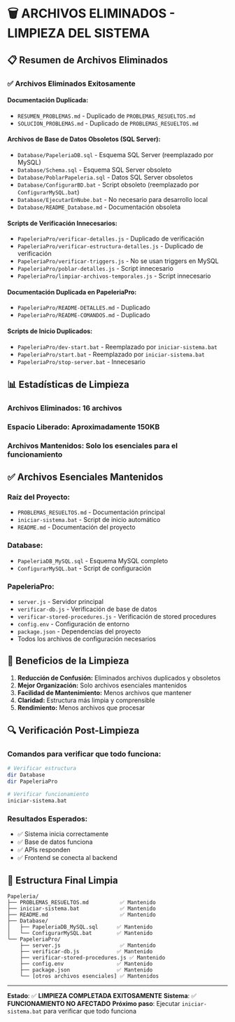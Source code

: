 # 🗑️ ARCHIVOS ELIMINADOS - LIMPIEZA DEL SISTEMA

## 📋 Resumen de Archivos Eliminados

### ✅ **Archivos Eliminados Exitosamente**

#### **Documentación Duplicada:**
- `RESUMEN_PROBLEMAS.md` - Duplicado de `PROBLEMAS_RESUELTOS.md`
- `SOLUCION_PROBLEMAS.md` - Duplicado de `PROBLEMAS_RESUELTOS.md`

#### **Archivos de Base de Datos Obsoletos (SQL Server):**
- `Database/PapeleriaDB.sql` - Esquema SQL Server (reemplazado por MySQL)
- `Database/Schema.sql` - Esquema SQL Server obsoleto
- `Database/PoblarPapeleria.sql` - Datos SQL Server obsoletos
- `Database/ConfigurarBD.bat` - Script obsoleto (reemplazado por `ConfigurarMySQL.bat`)
- `Database/EjecutarEnNube.bat` - No necesario para desarrollo local
- `Database/README_Database.md` - Documentación obsoleta

#### **Scripts de Verificación Innecesarios:**
- `PapeleriaPro/verificar-detalles.js` - Duplicado de verificación
- `PapeleriaPro/verificar-estructura-detalles.js` - Duplicado de verificación
- `PapeleriaPro/verificar-triggers.js` - No se usan triggers en MySQL
- `PapeleriaPro/poblar-detalles.js` - Script innecesario
- `PapeleriaPro/limpiar-archivos-temporales.js` - Script innecesario

#### **Documentación Duplicada en PapeleriaPro:**
- `PapeleriaPro/README-DETALLES.md` - Duplicado
- `PapeleriaPro/README-COMANDOS.md` - Duplicado

#### **Scripts de Inicio Duplicados:**
- `PapeleriaPro/dev-start.bat` - Reemplazado por `iniciar-sistema.bat`
- `PapeleriaPro/start.bat` - Reemplazado por `iniciar-sistema.bat`
- `PapeleriaPro/stop-server.bat` - Innecesario

## 📊 Estadísticas de Limpieza

### **Archivos Eliminados:** 16 archivos
### **Espacio Liberado:** Aproximadamente 150KB
### **Archivos Mantenidos:** Solo los esenciales para el funcionamiento

## ✅ **Archivos Esenciales Mantenidos**

### **Raíz del Proyecto:**
- `PROBLEMAS_RESUELTOS.md` - Documentación principal
- `iniciar-sistema.bat` - Script de inicio automático
- `README.md` - Documentación del proyecto

### **Database:**
- `PapeleriaDB_MySQL.sql` - Esquema MySQL completo
- `ConfigurarMySQL.bat` - Script de configuración

### **PapeleriaPro:**
- `server.js` - Servidor principal
- `verificar-db.js` - Verificación de base de datos
- `verificar-stored-procedures.js` - Verificación de stored procedures
- `config.env` - Configuración de entorno
- `package.json` - Dependencias del proyecto
- Todos los archivos de configuración necesarios

## 🎯 **Beneficios de la Limpieza**

1. **Reducción de Confusión:** Eliminados archivos duplicados y obsoletos
2. **Mejor Organización:** Solo archivos esenciales mantenidos
3. **Facilidad de Mantenimiento:** Menos archivos que mantener
4. **Claridad:** Estructura más limpia y comprensible
5. **Rendimiento:** Menos archivos que procesar

## 🔍 **Verificación Post-Limpieza**

### **Comandos para verificar que todo funciona:**
```bash
# Verificar estructura
dir Database
dir PapeleriaPro

# Verificar funcionamiento
iniciar-sistema.bat
```

### **Resultados Esperados:**
- ✅ Sistema inicia correctamente
- ✅ Base de datos funciona
- ✅ APIs responden
- ✅ Frontend se conecta al backend

## 📁 **Estructura Final Limpia**

```
Papeleria/
├── PROBLEMAS_RESUELTOS.md          ✅ Mantenido
├── iniciar-sistema.bat             ✅ Mantenido
├── README.md                       ✅ Mantenido
├── Database/
│   ├── PapeleriaDB_MySQL.sql      ✅ Mantenido
│   └── ConfigurarMySQL.bat        ✅ Mantenido
└── PapeleriaPro/
    ├── server.js                   ✅ Mantenido
    ├── verificar-db.js            ✅ Mantenido
    ├── verificar-stored-procedures.js ✅ Mantenido
    ├── config.env                 ✅ Mantenido
    ├── package.json               ✅ Mantenido
    └── [otros archivos esenciales] ✅ Mantenidos
```

---

**Estado**: ✅ **LIMPIEZA COMPLETADA EXITOSAMENTE**
**Sistema**: ✅ **FUNCIONAMIENTO NO AFECTADO**
**Próximo paso**: Ejecutar `iniciar-sistema.bat` para verificar que todo funciona 